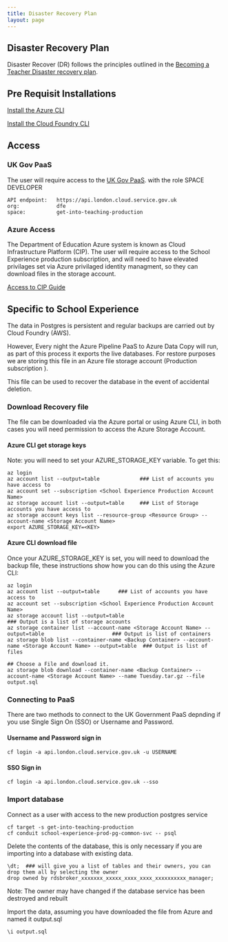 ```yaml
---
title: Disaster Recovery Plan
layout: page
---
```


## Disaster Recovery Plan

Disaster Recover (DR) follows the principles outlined in the [Becoming a Teacher  Disaster recovery plan](https://dfedigital.atlassian.net/wiki/spaces/BaT/pages/2921365676/Disaster+recovery).

## Pre Requisit Installations

[Install the Azure CLI](https://docs.microsoft.com/en-us/cli/azure/install-azure-cli)

[Install the Cloud Foundry CLI](https://docs.cloudfoundry.org/cf-cli/install-go-cli.html#pkg)

## Access

### UK Gov PaaS

The user will require access to the [UK Gov PaaS](https://docs.cloud.service.gov.uk/get_started.html). with the role SPACE DEVELOPER

```
API endpoint:   https://api.london.cloud.service.gov.uk
org:            dfe
space:          get-into-teaching-production
```

### Azure Access

The Department of Education Azure system is known as Cloud Infrastructure Platform (CIP). The user will require access to the School Experience production subscription, and will need to have elevated privilages set via Azure privilaged identity managment, so they can download files in the storage account. 

[Access to CIP Guide](https://dfedigital.atlassian.net/wiki/spaces/BaT/pages/1897955586/Azure+CIP)

## Specific to School Experience

The data in Postgres is persistent and regular backups are carried out by Cloud Foundry (AWS). 

However, Every night the Azure Pipeline PaaS to Azure Data Copy will run, as part of this process it exports the live databases. For restore purposes we are storing this file in an Azure file storage account (Production subscription ). 

This file can be used to recover the database in the event of accidental deletion.

### Download Recovery file

The file can be downloaded via the Azure portal or using Azure CLI, in both cases you will need permission to access the Azure Storage Account.

#### Azure CLI get storage keys

Note: you will need to set your AZURE_STORAGE_KEY variable. To get this: 

```
az login
az account list --output=table             ### List of accounts you have access to
az account set --subscription <School Experience Production Account Name>
az storage account list --output=table     ### List of Storage accounts you have access to
az storage account keys list --resource-group <Resource Group> --account-name <Storage Account Name>
export AZURE_STORAGE_KEY=<KEY>
```

#### Azure CLI download file

Once your AZURE_STORAGE_KEY is set, you will need to download the backup file, these instructions show how you can do this using the Azure CLI:

```
az login
az account list --output=table      ### List of accounts you have access to
az account set --subscription <School Experience Production Account Name>
az storage account list --output=table                                                              ### Output is a list of storage accounts
az storage container list --account-name <Storage Account Name> --output=table                      ### Output is list of containers
az storage blob list --container-name <Backup Container> --account-name <Storage Account Name> --output=table  ### Output is list of files

## Choose a File and download it.
az storage blob download --container-name <Backup Container> --account-name <Storage Account Name> --name Tuesday.tar.gz --file output.sql
```

### Connecting to PaaS

There are two methods to connect to the UK Government PaaS depnding if you use Single Sign On (SSO) or Username and Password.

#### Username and Password sign in 

```
cf login -a api.london.cloud.service.gov.uk -u USERNAME
```

#### SSO Sign in

```
cf login -a api.london.cloud.service.gov.uk --sso
```

### Import database

Connect as a user with access to the new production postgres service

```
cf target -s get-into-teaching-production
cf conduit school-experience-prod-pg-common-svc -- psql
```
Delete the contents of the database, this is only necessary if you are importing into a database with existing data.

```
\dt;  ### will give you a list of tables and their owners, you can drop them all by selecting the owner
drop owned by rdsbroker_xxxxxxx_xxxxx_xxxx_xxxx_xxxxxxxxxx_manager; 
```

Note: The owner may have changed if the database service has been destroyed and rebuilt

Import the data, assuming you have downloaded the file from Azure and named it output.sql

```
\i output.sql
```
